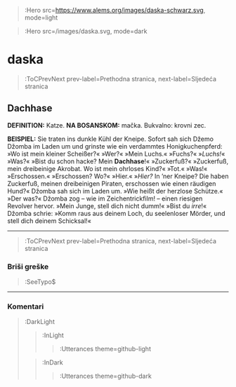 > :Hero src=https://www.alems.org/images/daska-schwarz.svg,
>       mode=light

> :Hero src=/images/daska.svg,
>       mode=dark


# daska

> :ToCPrevNext prev-label=Prethodna stranica, next-label=Sljedeća stranica


## Dachhase

__DEFINITION:__ Katze. __NA BOSANSKOM:__ mačka. Bukvalno: krovni zec.

__BEISPIEL:__ Sie traten ins dunkle Kühl der Kneipe. Sofort sah sich Džemo Džomba im Laden um und grinste wie ein verdammtes Honigkuchenpferd: »Wo ist mein kleiner Scheißer?« »Wer?« »Mein Luchs.« »Fuchs?« »*Luchs!*« »Was?« »Bist du schon hacke? Mein __Dachhase__!« »Zuckerfuß?« »Zuckerfuß, mein dreibeinige Akrobat. Wo ist mein ohrloses Kind?« »Tot.« »Was!« »Erschossen.« »Erschossen? Wo?« »Hier.« »_Hier?_ In ’ner Kneipe? Die haben Zuckerfuß, meinen dreibeinigen Piraten, erschossen wie einen räudigen Hund?« Džomba sah sich im Laden um. »Wie heißt der herzlose Schütze.« »Der was?« Džomba zog – wie im Zeichentrickfilm! – einen riesigen Revolver hervor. »Mein Junge, stell dich nicht dumm!« »Bist du _irre_!« Džomba schrie: »Komm raus aus deinem Loch, du seelenloser Mörder, und stell dich deinem Schicksal!«



****

> :ToCPrevNext prev-label=Prethodna stranica, next-label=Sljedeća stranica

### Briši greške

> :SeeTypo$

****

### Komentari

> :DarkLight
> > :InLight
> >
> > > :Utterances theme=github-light
>
> > :InDark
> >
> > > :Utterances theme=github-dark